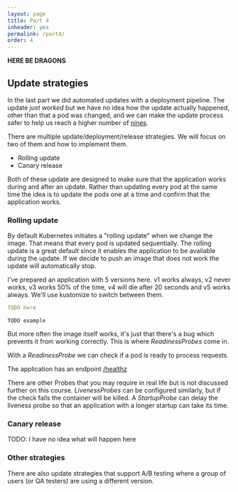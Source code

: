 ```yaml
---
layout: page
title: Part 4
inheader: yes
permalink: /part4/
order: 4
---
```



**HERE BE DRAGONS**

## Update strategies ##

In the last part we did automated updates with a deployment pipeline. The update *just worked* but we have no idea how the update actually happened, other than that a pod was changed, and we can make the update process safer to help us reach a higher number of [nines](https://en.wikipedia.org/wiki/High_availability).

There are multiple update/deployment/release strategies. We will focus on two of them and how to implement them.

- Rolling update
- Canary release

Both of these update are designed to make sure that the application works during and after an update. Rather than updating every pod at the same time the idea is to update the pods one at a time and confirm that the application works.

### Rolling update ###

By default Kubernetes initiates a "rolling update" when we change the image. That means that every pod is updated sequentially. The rolling update is a great default since it enables the application to be available during the update. If we decide to push an image that does not work the update will automatically stop.

I've prepared an application with 5 versions here. v1 works always, v2 never works, v3 works 50% of the time, v4 will die after 20 seconds and v5 works always. We'll use kustomize to switch between them.

```yaml
TODO here
```

```console
TODO example
```

But more often the image itself works, it's just that there's a bug which prevents it from working correctly. This is where *ReadinessProbes* come in.

With a *ReadinessProbe* we can check if a pod is ready to process requests.

The application has an endpoint [/healthz](https://stackoverflow.com/questions/43380939/where-does-the-convention-of-using-healthz-for-application-health-checks-come-f)

There are other Probes that you may require in real life but is not discussed further on this course. *LivenessProbes* can be configured similarly, but if the check fails the container will be killed. A *StartupProbe* can delay the liveness probe so that an application with a longer startup can take its time.

### Canary release ###

TODO: I have no idea what will happen here

### Other strategies ###

There are also update strategies that support A/B testing where a group of users (or QA testers) are using a different version. 
